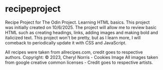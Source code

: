 # recipeproject
Recipe Project for The Odin Project. Learning HTML basics. This project was initially created on 10/6/2025. The project will allow me to review basic HTML such as creating headings, links, adding images and making bold and italicized text. This project won't be pretty, but as I learn more, I will comeback to periodically update it with CSS and JavaScript.


All recipes were taken from allrecipes.com, credit goes to respective authors.
Copyright: © 2023, Cheryl Norris - Cookies Image
All images taken from google creative common licenses - Credit goes to respective artists.